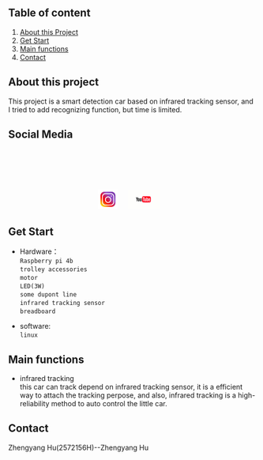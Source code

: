 
## Table of content



<ol>
    <li><a href="#about-this-project">About this Project</a></li>
    <li><a href="#get-start">Get Start</a></li>
    <li><a href="#main-functions">Main functions</a</li>
    <li><a href="#contact">Contact</a></li>
</ol>


## About this project
This project is a smart detection car based on infrared tracking sensor, and I tried to add recognizing function, but time is limited.

## Social Media
<br />
<div align="center">
  <br />
  <p align="center">
    <br />
    <br />
    <a href="https://www.instagram.com/p/CRzRPjUnx0o-Xcq7o7S6pfz3dUD_u5bxlDoM3c0/?utm_medium=copy_link"><img height=40 src="image/instagram.jpg"></img></a>&nbsp;&nbsp;&nbsp;&nbsp;
    <a href="https://youtu.be/uk7S06KumPI"><img height=40 src="image/youtube.png"></img></a>&nbsp;&nbsp;&nbsp;&nbsp;
    </p>
</div>

## Get Start
* Hardware：<br>
    `Raspberry pi 4b `<br>
               `trolley accessories` <br>
               `motor`<br>
               `LED(3W)`<br>
               `some dupont line` <br>
               `infrared tracking sensor`<br>
               `breadboard` <br>
           
* software: <br>
           `linux`
           
## Main functions
 * infrared tracking<br>
  this car can track depend on infrared tracking sensor, it is a efficient way to attach the tracking perpose, and also, infrared tracking is a high-reliability method to auto control the little car.
    

   
   
 ## Contact
  Zhengyang Hu(2572156H)--Zhengyang Hu <br>

